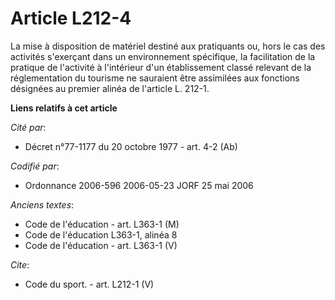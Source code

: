 # Article L212-4

La mise à disposition de matériel destiné aux pratiquants ou, hors le cas des activités s'exerçant dans un environnement
spécifique, la facilitation de la pratique de l'activité à l'intérieur d'un établissement classé relevant de la
réglementation du tourisme ne sauraient être assimilées aux fonctions désignées au premier alinéa de l'article L. 212-1.

**Liens relatifs à cet article**

_Cité par_:

  - Décret n°77-1177 du 20 octobre 1977 - art. 4-2 (Ab)

_Codifié par_:

  - Ordonnance 2006-596 2006-05-23 JORF 25 mai 2006

_Anciens textes_:

  - Code de l'éducation - art. L363-1 (M)
  - Code de l'éducation L363-1, alinéa 8
  - Code de l'éducation - art. L363-1 (V)

_Cite_:

  - Code du sport. - art. L212-1 (V)
